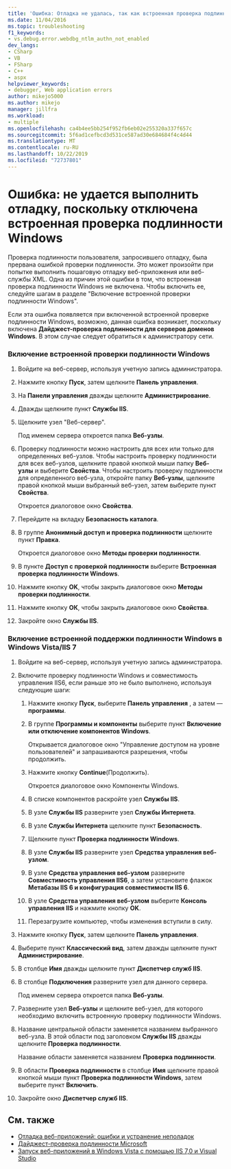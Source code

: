 ```yaml
---
title: 'Ошибка: Отладка не удалась, так как встроенная проверка подлинности Windows не включена | Документация Майкрософт'
ms.date: 11/04/2016
ms.topic: troubleshooting
f1_keywords:
- vs.debug.error.webdbg_ntlm_authn_not_enabled
dev_langs:
- CSharp
- VB
- FSharp
- C++
- aspx
helpviewer_keywords:
- debugger, Web application errors
author: mikejo5000
ms.author: mikejo
manager: jillfra
ms.workload:
- multiple
ms.openlocfilehash: ca4b4ee5bb254f952fb6eb02e255320a337f657c
ms.sourcegitcommit: 5f6ad1cefbcd3d531ce587ad30e684684f4c4d44
ms.translationtype: MT
ms.contentlocale: ru-RU
ms.lasthandoff: 10/22/2019
ms.locfileid: "72737801"
---
```

# <a name="error-debugging-failed-because-integrated-windows-authentication-is-not-enabled"></a>Ошибка: не удается выполнить отладку, поскольку отключена встроенная проверка подлинности Windows
Проверка подлинности пользователя, запросившего отладку, была прервана ошибкой проверки подлинности. Это может произойти при попытке выполнить пошаговую отладку веб-приложения или веб-службы XML. Одна из причин этой ошибки в том, что встроенная проверка подлинности Windows не включена. Чтобы включить ее, следуйте шагам в разделе "Включение встроенной проверки подлинности Windows".

 Если эта ошибка появляется при включенной встроенной проверке подлинности Windows, возможно, данная ошибка возникает, поскольку включена **Дайджест-проверка подлинности для серверов доменов Windows**. В этом случае следует обратиться к администратору сети.

### <a name="to-enable-integrated-windows-authentication"></a>Включение встроенной проверки подлинности Windows

1. Войдите на веб-сервер, используя учетную запись администратора.

2. Нажмите кнопку **Пуск**, затем щелкните **Панель управления**.

3. На **Панели управления** дважды щелкните **Администрирование**.

4. Дважды щелкните пункт **Службы IIS**.

5. Щелкните узел "Веб-сервер".

     Под именем сервера откроется папка **Веб-узлы**.

6. Проверку подлинности можно настроить для всех или только для определенных веб-узлов. Чтобы настроить проверку подлинности для всех веб-узлов, щелкните правой кнопкой мыши папку **Веб-узлы** и выберите **Свойства**. Чтобы настроить проверку подлинности для определенного веб-узла, откройте папку **Веб-узлы**, щелкните правой кнопкой мыши выбранный веб-узел, затем выберите пункт **Свойства**.

     Откроется диалоговое окно **Свойства**.

7. Перейдите на вкладку **Безопасность каталога**.

8. В группе **Анонимный доступ и проверка подлинности** щелкните пункт **Правка**.

     Откроется диалоговое окно **Методы проверки подлинности**.

9. В пункте **Доступ с проверкой подлинности** выберите **Встроенная проверка подлинности Windows**.

10. Нажмите кнопку **OK**, чтобы закрыть диалоговое окно **Методы проверки подлинности**.

11. Нажмите кнопку **ОК**, чтобы закрыть диалоговое окно **Свойства**.

12. Закройте окно **Службы IIS**.

### <a name="to-enable-integrated-windows-authentication-in-windows-vistaiis-7"></a>Включение встроенной поддержки подлинности Windows в Windows Vista/IIS 7

1. Войдите на веб-сервер, используя учетную запись администратора.

2. Включите проверку подлинности Windows и совместимость управления IIS6, если раньше это не было выполнено, используя следующие шаги:

    1. Нажмите кнопку **Пуск**, выберите **Панель управления** , а затем — **программы**.

    2. В группе **Программы и компоненты** выберите пункт **Включение или отключение компонентов Windows**.

         Открывается диалоговое окно "Управление доступом на уровне пользователей" и запрашиваются разрешения, чтобы продолжить.

    3. Нажмите кнопку **Continue**(Продолжить).

         Откроется диалоговое окно Компоненты Windows.

    4. В списке компонентов раскройте узел **Службы IIS**.

    5. В узле **Службы IIS** разверните узел **Службы Интернета**.

    6. В узле **Службы Интернета** щелкните пункт **Безопасность**.

    7. Щелкните пункт **Проверка подлинности Windows**.

    8. В узле **Службы IIS** разверните узел **Средства управления веб-узлом**.

    9. В узле **Средства управления веб-узлом** разверните **Совместимость управления IIS6**, а затем установите флажок **Метабазы IIS 6 и конфигурация совместимости IIS 6**.

    10. В узле **Средства управления веб-узлом** выберите **Консоль управления IIS** и нажмите кнопку **OK**.

    11. Перезагрузите компьютер, чтобы изменения вступили в силу.

3. Нажмите кнопку **Пуск**, затем щелкните **Панель управления**.

4. Выберите пункт **Классический вид**, затем дважды щелкните пункт **Администрирование**.

5. В столбце **Имя** дважды щелкните пункт **Диспетчер служб IIS**.

6. В столбце **Подключения** разверните узел для данного сервера.

     Под именем сервера откроется папка **Веб-узлы**.

7. Разверните узел **Веб-узлы** и щелкните веб-узел, для которого необходимо включить встроенную проверку подлинности Windows.

8. Название центральной области заменяется названием выбранного веб-узла. В этой области под заголовком **Службы IIS** дважды щелкните **Проверка подлинности**.

     Название области заменяется названием **Проверка подлинности**.

9. В области **Проверка подлинности** в столбце **Имя** щелкните правой кнопкой мыши пункт **Проверка подлинности Windows**, затем выберите пункт **Включить**.

10. Закройте окно **Диспетчер служб IIS**.

## <a name="see-also"></a>См. также
- [Отладка веб-приложений: ошибки и устранение неполадок](../debugger/debugging-web-applications-errors-and-troubleshooting.md)
- [Дайджест-проверка подлинности Microsoft](http://go.microsoft.com/fwlink/?LinkId=77938)
- [Запуск веб-приложений в Windows Vista с помощью IIS 7,0 и Visual Studio](https://msdn.microsoft.com/Library/262a82ac-dd0e-4096-86c6-fb463e88be66)